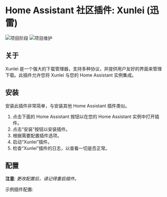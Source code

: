 # Home Assistant 社区插件: Xunlei (迅雷)

![项目阶段](https://img.shields.io/badge/project%20stage-experimental-yellow.svg) ![项目维护](https://img.shields.io/maintenance/yes/2024.svg)

## 关于

Xunlei 是一个强大的下载管理器，支持多种协议，并提供用户友好的界面来管理下载。此插件允许您将 Xunlei 与您的 Home Assistant 实例集成。

## 安装

安装此插件非常简单，与安装其他 Home Assistant 插件类似。

1. 点击下面的 Home Assistant 按钮以在您的 Home Assistant 实例中打开插件。
2. 点击“安装”按钮以安装插件。
3. 根据需要配置插件选项。
4. 启动“Xunlei”插件。
5. 检查“Xunlei”插件的日志，以查看一切是否正常。

## 配置

**注意**: _更改配置后，请记得重启插件。_

示例插件配置:

